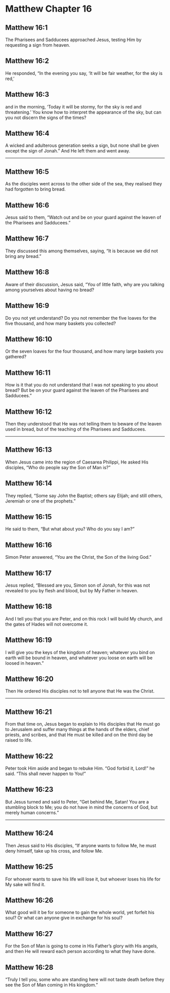 # Matthew Chapter 16

## Matthew 16:1

The Pharisees and Sadducees approached Jesus, testing Him by requesting a sign from heaven.

## Matthew 16:2

He responded, “In the evening you say, ‘It will be fair weather, for the sky is red,’

## Matthew 16:3

and in the morning, ‘Today it will be stormy, for the sky is red and threatening.’ You know how to interpret the appearance of the sky, but can you not discern the signs of the times?

## Matthew 16:4

A wicked and adulterous generation seeks a sign, but none shall be given except the sign of Jonah.” And He left them and went away.

---

## Matthew 16:5

As the disciples went across to the other side of the sea, they realised they had forgotten to bring bread.

## Matthew 16:6

Jesus said to them, “Watch out and be on your guard against the leaven of the Pharisees and Sadducees.”

## Matthew 16:7

They discussed this among themselves, saying, “It is because we did not bring any bread.”

## Matthew 16:8

Aware of their discussion, Jesus said, “You of little faith, why are you talking among yourselves about having no bread?

## Matthew 16:9

Do you not yet understand? Do you not remember the five loaves for the five thousand, and how many baskets you collected?

## Matthew 16:10

Or the seven loaves for the four thousand, and how many large baskets you gathered?

## Matthew 16:11

How is it that you do not understand that I was not speaking to you about bread? But be on your guard against the leaven of the Pharisees and Sadducees.”

## Matthew 16:12

Then they understood that He was not telling them to beware of the leaven used in bread, but of the teaching of the Pharisees and Sadducees.

---

## Matthew 16:13

When Jesus came into the region of Caesarea Philippi, He asked His disciples, “Who do people say the Son of Man is?”

## Matthew 16:14

They replied, “Some say John the Baptist; others say Elijah; and still others, Jeremiah or one of the prophets.”

## Matthew 16:15

He said to them, “But what about you? Who do you say I am?”

## Matthew 16:16

Simon Peter answered, “You are the Christ, the Son of the living God.”

## Matthew 16:17

Jesus replied, “Blessed are you, Simon son of Jonah, for this was not revealed to you by flesh and blood, but by My Father in heaven.

## Matthew 16:18

And I tell you that you are Peter, and on this rock I will build My church, and the gates of Hades will not overcome it.

## Matthew 16:19

I will give you the keys of the kingdom of heaven; whatever you bind on earth will be bound in heaven, and whatever you loose on earth will be loosed in heaven.”

## Matthew 16:20

Then He ordered His disciples not to tell anyone that He was the Christ.

---

## Matthew 16:21

From that time on, Jesus began to explain to His disciples that He must go to Jerusalem and suffer many things at the hands of the elders, chief priests, and scribes, and that He must be killed and on the third day be raised to life.

## Matthew 16:22

Peter took Him aside and began to rebuke Him. “God forbid it, Lord!” he said. “This shall never happen to You!”

## Matthew 16:23

But Jesus turned and said to Peter, “Get behind Me, Satan! You are a stumbling block to Me; you do not have in mind the concerns of God, but merely human concerns.”

---

## Matthew 16:24

Then Jesus said to His disciples, “If anyone wants to follow Me, he must deny himself, take up his cross, and follow Me.

## Matthew 16:25

For whoever wants to save his life will lose it, but whoever loses his life for My sake will find it.

## Matthew 16:26

What good will it be for someone to gain the whole world, yet forfeit his soul? Or what can anyone give in exchange for his soul?

## Matthew 16:27

For the Son of Man is going to come in His Father’s glory with His angels, and then He will reward each person according to what they have done.

## Matthew 16:28

“Truly I tell you, some who are standing here will not taste death before they see the Son of Man coming in His kingdom.”
